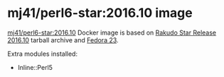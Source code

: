 mj41/perl6-star:2016.10 image
=============================

[mj41/perl6-star:2016.10](https://registry.hub.docker.com/u/mj41/perl6-star/) Docker image
is based on [Rakudo Star Release 2016.10](http://rakudo.org/2016/10/23/announce-rakudo-star-release-2016-10/)
tarball archive and [Fedora 23](https://registry.hub.docker.com/_/fedora/).

Extra modules installed:
* Inline::Perl5
